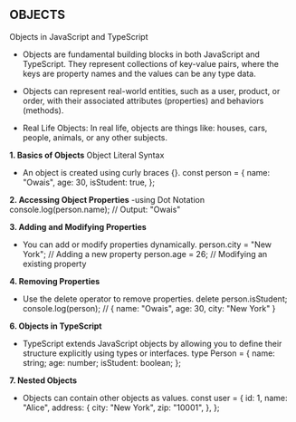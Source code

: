 ## OBJECTS
Objects in JavaScript and TypeScript

- Objects are fundamental building blocks in both JavaScript and TypeScript. They represent collections of key-value pairs, where the keys are property names and the values can be any type data.

- Objects can represent real-world entities, such as a user, product, or order, with their associated attributes (properties) and behaviors (methods).

- Real Life Objects: In real life, objects are things like: houses, cars, people, animals, or any other subjects.

**1. Basics of Objects**
   Object Literal Syntax
- An object is created using curly braces {}.
  const person = { name: "Owais", age: 30, isStudent: true, };

**2. Accessing Object Properties**
   -using Dot Notation
   console.log(person.name); // Output: "Owais"

**3. Adding and Modifying Properties**

- You can add or modify properties dynamically.
  person.city = "New York"; // Adding a new property
  person.age = 26; // Modifying an existing property

**4. Removing Properties**

- Use the delete operator to remove properties.
  delete person.isStudent;
  console.log(person); // { name: "Owais", age: 30, city: "New York" }

**6. Objects in TypeScript**

- TypeScript extends JavaScript objects by allowing you to define their structure explicitly using types or interfaces.
  type Person = { name: string; age: number; isStudent: boolean; };

**7. Nested Objects**

- Objects can contain other objects as values.
  const user = { id: 1, name: "Alice", address: { city: "New York", zip: "10001", }, };
